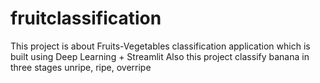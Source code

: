 # fruitclassification
This project is about Fruits-Vegetables classification application which is built using Deep Learning + Streamlit Also this project classify banana in three stages unripe, ripe, overripe
